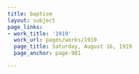 ```yaml
---
title: baptism
layout: subject
page_links:
- work_title: '1919'
  work_url: pages/works/1919
  page_title: Saturday, August 16, 1919
  page_anchor: page-981

---
```

